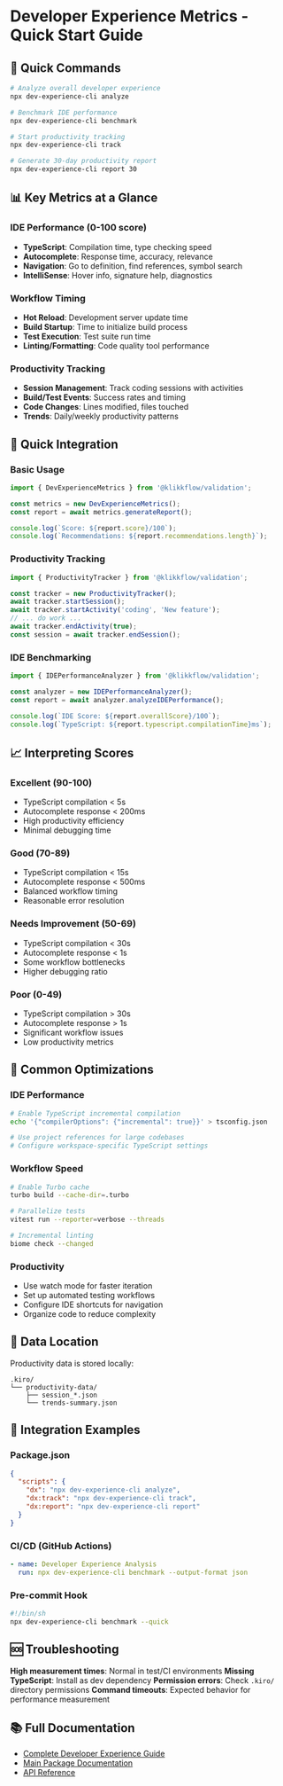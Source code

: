# Developer Experience Metrics - Quick Start Guide

## 🚀 Quick Commands

```bash
# Analyze overall developer experience
npx dev-experience-cli analyze

# Benchmark IDE performance
npx dev-experience-cli benchmark

# Start productivity tracking
npx dev-experience-cli track

# Generate 30-day productivity report
npx dev-experience-cli report 30
```

## 📊 Key Metrics at a Glance

### IDE Performance (0-100 score)
- **TypeScript**: Compilation time, type checking speed
- **Autocomplete**: Response time, accuracy, relevance
- **Navigation**: Go to definition, find references, symbol search
- **IntelliSense**: Hover info, signature help, diagnostics

### Workflow Timing
- **Hot Reload**: Development server update time
- **Build Startup**: Time to initialize build process
- **Test Execution**: Test suite run time
- **Linting/Formatting**: Code quality tool performance

### Productivity Tracking
- **Session Management**: Track coding sessions with activities
- **Build/Test Events**: Success rates and timing
- **Code Changes**: Lines modified, files touched
- **Trends**: Daily/weekly productivity patterns

## 🔧 Quick Integration

### Basic Usage
```typescript
import { DevExperienceMetrics } from '@klikkflow/validation';

const metrics = new DevExperienceMetrics();
const report = await metrics.generateReport();

console.log(`Score: ${report.score}/100`);
console.log(`Recommendations: ${report.recommendations.length}`);
```

### Productivity Tracking
```typescript
import { ProductivityTracker } from '@klikkflow/validation';

const tracker = new ProductivityTracker();
await tracker.startSession();
await tracker.startActivity('coding', 'New feature');
// ... do work ...
await tracker.endActivity(true);
const session = await tracker.endSession();
```

### IDE Benchmarking
```typescript
import { IDEPerformanceAnalyzer } from '@klikkflow/validation';

const analyzer = new IDEPerformanceAnalyzer();
const report = await analyzer.analyzeIDEPerformance();

console.log(`IDE Score: ${report.overallScore}/100`);
console.log(`TypeScript: ${report.typescript.compilationTime}ms`);
```

## 📈 Interpreting Scores

### Excellent (90-100)
- TypeScript compilation < 5s
- Autocomplete response < 200ms
- High productivity efficiency
- Minimal debugging time

### Good (70-89)
- TypeScript compilation < 15s
- Autocomplete response < 500ms
- Balanced workflow timing
- Reasonable error resolution

### Needs Improvement (50-69)
- TypeScript compilation < 30s
- Autocomplete response < 1s
- Some workflow bottlenecks
- Higher debugging ratio

### Poor (0-49)
- TypeScript compilation > 30s
- Autocomplete response > 1s
- Significant workflow issues
- Low productivity metrics

## 🎯 Common Optimizations

### IDE Performance
```bash
# Enable TypeScript incremental compilation
echo '{"compilerOptions": {"incremental": true}}' > tsconfig.json

# Use project references for large codebases
# Configure workspace-specific TypeScript settings
```

### Workflow Speed
```bash
# Enable Turbo cache
turbo build --cache-dir=.turbo

# Parallelize tests
vitest run --reporter=verbose --threads

# Incremental linting
biome check --changed
```

### Productivity
- Use watch mode for faster iteration
- Set up automated testing workflows
- Configure IDE shortcuts for navigation
- Organize code to reduce complexity

## 📁 Data Location

Productivity data is stored locally:
```
.kiro/
└── productivity-data/
    ├── session_*.json
    └── trends-summary.json
```

## 🔗 Integration Examples

### Package.json
```json
{
  "scripts": {
    "dx": "npx dev-experience-cli analyze",
    "dx:track": "npx dev-experience-cli track",
    "dx:report": "npx dev-experience-cli report"
  }
}
```

### CI/CD (GitHub Actions)
```yaml
- name: Developer Experience Analysis
  run: npx dev-experience-cli benchmark --output-format json
```

### Pre-commit Hook
```bash
#!/bin/sh
npx dev-experience-cli benchmark --quick
```

## 🆘 Troubleshooting

**High measurement times**: Normal in test/CI environments
**Missing TypeScript**: Install as dev dependency
**Permission errors**: Check `.kiro/` directory permissions
**Command timeouts**: Expected behavior for performance measurement

## 📚 Full Documentation

- [Complete Developer Experience Guide](./README-dev-experience.md)
- [Main Package Documentation](./README.md)
- [API Reference](./README-dev-experience.md#api-reference)
